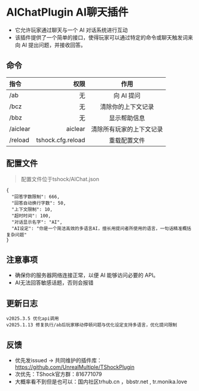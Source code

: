 # AIChatPlugin AI聊天插件

- 它允许玩家通过聊天与一个 AI 对话系统进行互动
- 该插件提供了一个简单的接口，使得玩家可以通过特定的命令或聊天触发词来向 AI 提出问题，并接收回答。

## 命令

| 指令 | 权限 | 作用 |
| :-----| ----: | :----: |
| /ab | 无 | 向 AI 提问 |
| /bcz | 无 | 清除你的上下文记录 |
| /bbz | 无 | 显示帮助信息 |
| /aiclear | aiclear | 清除所有玩家的上下文记录 |
| /reload | tshock.cfg.reload | 重载配置文件 |

## 配置文件

> 配置文件位于tshock/AIChat.json

```
{
  "回答字数限制": 666,
  "回答自动换行字数": 50,
  "上下文限制": 10,
  "超时时间": 100,
  "对话显示名字": "AI",
  "AI设定": "你是一个简洁高效的多语言AI，擅长用提问者所使用的语言，一句话精准概括复杂问题"
}
```

## 注意事项

- 确保你的服务器网络连接正常，以便 AI 能够访问必要的 API。
- AI无法回答敏感话题，否则会报错

## 更新日志

```
v2025.3.5 优化api调用
v2025.1.13 修复执行/ab后玩家移动停顿问题与优化设定支持多语言，优化提问限制
```

## 反馈
- 优先发issued -> 共同维护的插件库：https://github.com/UnrealMultiple/TShockPlugin
- 次优先：TShock官方群：816771079
- 大概率看不到但是也可以：国内社区trhub.cn ，bbstr.net , tr.monika.love

